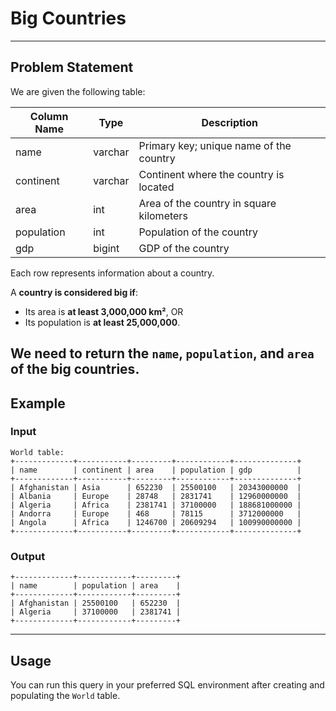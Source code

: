 # Big Countries
---

## Problem Statement

We are given the following table:

| Column Name | Type    | Description                                      |
|-------------|---------|--------------------------------------------------|
| name        | varchar | Primary key; unique name of the country           |
| continent   | varchar | Continent where the country is located           |
| area        | int     | Area of the country in square kilometers         |
| population  | int     | Population of the country                        |
| gdp         | bigint  | GDP of the country                               |

Each row represents information about a country.  

A **country is considered big if**:
- Its area is **at least 3,000,000 km²**, OR  
- Its population is **at least 25,000,000**.  

We need to return the `name`, `population`, and `area` of the **big countries**.
---

## Example

### Input
```
World table:
+-------------+-----------+---------+------------+--------------+
| name        | continent | area    | population | gdp          |
+-------------+-----------+---------+------------+--------------+
| Afghanistan | Asia      | 652230  | 25500100   | 20343000000  |
| Albania     | Europe    | 28748   | 2831741    | 12960000000  |
| Algeria     | Africa    | 2381741 | 37100000   | 188681000000 |
| Andorra     | Europe    | 468     | 78115      | 3712000000   |
| Angola      | Africa    | 1246700 | 20609294   | 100990000000 |
+-------------+-----------+---------+------------+--------------+
```

### Output
```
+-------------+------------+---------+
| name        | population | area    |
+-------------+------------+---------+
| Afghanistan | 25500100   | 652230  |
| Algeria     | 37100000   | 2381741 |
+-------------+------------+---------+
```
---

## Usage
You can run this query in your preferred SQL environment after creating and populating the `World` table.
